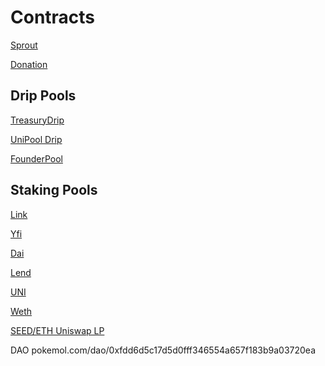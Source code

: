# Contracts

[Sprout](https://etherscan.io/address/0x42b54830BCBb0A240Aa54cd3f8d1A4DB00851fE3#code)

[Donation](https://etherscan.io/address/0x1eCd28942d843bBc26213Cf0c33316e423DDC347#code)


## Drip Pools
[TreasuryDrip](https://etherscan.io/address/0x57BF1aaC7ab4265D52bF7DdeBbf40183B76727A4#code)

[UniPool Drip](https://etherscan.io/address/0xE9145aE130D9595B9f97649CbDA718B46B1531a7#code)

[FounderPool](https://etherscan.io/address/0x7918c977B391b5Cbd38B48c02045802009c712C3#code)


## Staking Pools

[Link](https://etherscan.io/address/0xd0896D4E42d46F8df9E05D65be4f23c374027b3F#code)

[Yfi](https://etherscan.io/address/0x99e82eb616d2bc254d8b002fafc852c93f8ef156#code)

[Dai](https://etherscan.io/address/0x3944f6479695af239eb40c2b8510db1dff00ead2#code)

[Lend](https://etherscan.io/address/0xaa4fac4b05b443d1d369ee6576e0838e78569e7c#code)

[UNI](https://etherscan.io/address/0xcbd05cbaf4a7a052581a31af7f7ace0cdf5f337c#code)

[Weth](https://etherscan.io/address/0xe8d59f9e9787be991d3759d18851794200a38e57#code)

[SEED/ETH Uniswap LP](https://etherscan.io/address/0xf221d419b371ba5bf6aa54b66b7a686f0c524f77#code)

DAO
pokemol.com/dao/0xfdd6d5c17d5d0fff346554a657f183b9a03720ea
